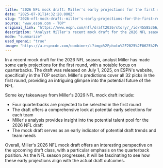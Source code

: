 ```yaml
---
title: "2026 NFL mock draft: Miller's early projections for the first round, including four QBs"
date: "2025-07-01T14:32:20.000Z"
slug: "2026-nfl-mock-draft:-miller's-early-projections-for-the-first-round-including-four-qbs"
source: "www.espn.com - TOP"
original_link: "https://www.espn.com/nfl/draft2026/story/_/id/45585366/2026-nfl-mock-draft-miller-early-first-round-predictions-quarterbacks-32-picks"
description: "Analyst Miller's recent mock draft for the 2026 NFL season, released on ESPN's website, focuses on quarterbacks and projects four to be selected in the first round. The draft covers all 32 picks, offering a comprehensive look at potential early selections for each team and providing insight into the potential talent pool for the upcoming draft. Miller's analysis serves as an early indicator of potential draft trends and team needs, offering an intriguing glimpse into the potential future of the NFL."
mode: "summarize"
used_openai: "true"
image: "https://a.espncdn.com/combiner/i?img=%2Fphoto%2F2025%2F0625%2Fnfl_summer%2Ddraft_03_1296x729.jpg"
---
```


In a recent mock draft for the 2026 NFL season, analyst Miller has made some early projections for the first round, with a notable focus on quarterbacks. The draft was released on July 1, 2025, on ESPN's website, specifically in the TOP section. Miller's predictions cover all 32 picks in the first round, providing an intriguing glimpse into the potential future of the NFL.

Some key takeaways from Miller's 2026 NFL mock draft include:

- Four quarterbacks are projected to be selected in the first round
- The draft offers a comprehensive look at potential early selections for each team
- Miller's analysis provides insight into the potential talent pool for the 2026 NFL draft
- The mock draft serves as an early indicator of potential draft trends and team needs

Overall, Miller's 2026 NFL mock draft offers an interesting perspective on the upcoming draft class, with a particular emphasis on the quarterback position. As the NFL season progresses, it will be fascinating to see how these early projections align with the actual draft outcomes.
